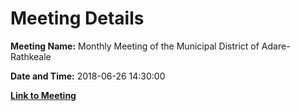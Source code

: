 # Meeting Details

**Meeting Name:** Monthly Meeting of the Municipal District of Adare-Rathkeale

**Date and Time:** 2018-06-26 14:30:00

**[Link to Meeting](https://www.limerick.ie/council/whats-on/monthly-meeting-municipal-district-adare-rathkeale-37)**
